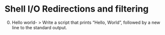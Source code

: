 # Shell I/O Redirections and filtering
0. Hello world- > Write a script that prints “Hello, World”, followed by a new line to the standard output.
